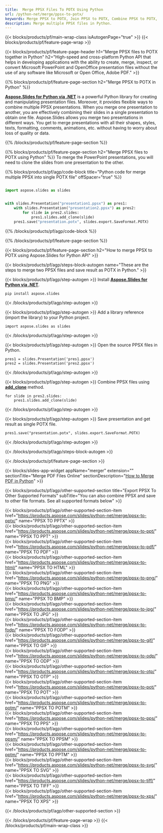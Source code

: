 ```yaml
---
title:  Merge PPSX Files To POTX Using Python
url: /python-net/merge/ppsx-to-potx/
keywords: Merge PPSX to POTX, Join PPSX to POTX, Combine PPSX to POTX, PowerPoint, Presentation, POTX, Python, Aspose
description: Merge multiple PPSX files in Python. 
---
```


{{< blocks/products/pf/main-wrap-class isAutogenPage="true" >}}
{{< blocks/products/pf/feature-page-wrap >}}

{{< blocks/products/pf/feature-page-header h1="Merge PPSX files to POTX together in Python" h2="High-speed and cross-platform Python API that helps in developing applications with the ability to create, merge, inspect, or convert Microsoft PowerPoint and OpenOffice presentation files without the use of any software like Microsoft or Open Office, Adobe PDF." >}}

{{% blocks/products/pf/feature-page-section h2="Merge PPSX to POTX in Python" %}}

[**Aspose.Slides for Python via .NET**](https://products.aspose.com/slides/python-net/) is a powerful Python library for creating and manipulating presentation files. Moreover, it provides flexible ways to combine multiple PPSX presentations. When you merge one presentation to another, you are effectively combining their slides in a single presentation to obtain one file. Aspose.Slides allows you merge two presentations in different ways. You get to merge presentations with all their shapes, styles, texts, formatting, comments, animations, etc. without having to worry about loss of quality or data.

{{% /blocks/products/pf/feature-page-section %}}

{{% blocks/products/pf/feature-page-section  h2="Merge PPSX files to POTX using Python" %}}
To merge the PowerPoint presentations, you will need to clone the slides from one presentation to the other.

{{% blocks/products/pf/agp/code-block title="Python code for merge multiple PPSX into single POTX file" offSpacer="true" %}}

```python

import aspose.slides as slides


with slides.Presentation("presentation1.ppsx") as pres1:
    with slides.Presentation("presentation2.ppsx") as pres2:
        for slide in pres2.slides:
            pres1.slides.add_clone(slide)
    pres1.save("presentation.potx", slides.export.SaveFormat.POTX)
```


{{% /blocks/products/pf/agp/code-block %}}

{{% /blocks/products/pf/feature-page-section %}}

{{< blocks/products/pf/feature-page-section  h2="How to merge PPSX to POTX using Aspose.Slides for Python API" >}}

{{< blocks/products/pf/agp/steps-block-autogen name="These are the steps to merge two PPSX files and save result as POTX in Python." >}}

{{< blocks/products/pf/agp/step-autogen >}}
Install [**Aspose.Slides for Python via .NET**](https://products.aspose.com/slides/python-net/).
```
pip install aspose.slides
```
{{< /blocks/products/pf/agp/step-autogen >}}

{{< blocks/products/pf/agp/step-autogen >}}
Add a library reference (import the library) to your Python project.
```
import aspose.slides as slides
```
{{< /blocks/products/pf/agp/step-autogen >}}

{{< blocks/products/pf/agp/step-autogen >}}
Open the source PPSX files in Python.
```
pres1 = slides.Presentation('pres1.ppsx')
pres2 = slides.Presentation('pres2.ppsx')
```
{{< /blocks/products/pf/agp/step-autogen >}}

{{< blocks/products/pf/agp/step-autogen >}}
Combine PPSX files using [**add_clone**](https://reference.aspose.com/slides/python-net/aspose.slides/islidecollection/#methods) method.
```
for slide in pres2.slides:
    pres1.slides.add_clone(slide)
```
{{< /blocks/products/pf/agp/step-autogen >}}

{{< blocks/products/pf/agp/step-autogen >}}
Save presentation and get result as single POTX file.
```
pres1.save("presentation.potx", slides.export.SaveFormat.POTX)
```

{{< /blocks/products/pf/agp/step-autogen >}}

{{< /blocks/products/pf/agp/steps-block-autogen >}}

{{< /blocks/products/pf/feature-page-section >}}

{{< blocks/slides-app-widget  appName="merger" extension="" sectionTitle="Merge PDF Files Online" sectionDescription="[How to Merge PDF in Python](https://products.aspose.com/slides/python-net/merge/pdf/)" >}}

{{< blocks/products/pf/agp/other-supported-section title="Export PPSX To Other Supported Formats" subTitle="You can also combine PPSX and save to other file formats. See all supported formats below" >}}

{{< blocks/products/pf/agp/other-supported-section-item href="https://products.aspose.com/slides/python-net/merge/ppsx-to-pptx/" name="PPSX TO PPTX" >}}  
{{< blocks/products/pf/agp/other-supported-section-item href="https://products.aspose.com/slides/python-net/merge/ppsx-to-ppt/" name="PPSX TO PPT" >}}  
{{< blocks/products/pf/agp/other-supported-section-item href="https://products.aspose.com/slides/python-net/merge/ppsx-to-pdf/" name="PPSX TO PDF" >}}  
{{< blocks/products/pf/agp/other-supported-section-item href="https://products.aspose.com/slides/python-net/merge/ppsx-to-html/" name="PPSX TO HTML" >}}  
{{< blocks/products/pf/agp/other-supported-section-item href="https://products.aspose.com/slides/python-net/merge/ppsx-to-png/" name="PPSX TO PNG" >}}  
{{< blocks/products/pf/agp/other-supported-section-item href="https://products.aspose.com/slides/python-net/merge/ppsx-to-bmp/" name="PPSX TO BMP" >}}  
{{< blocks/products/pf/agp/other-supported-section-item href="https://products.aspose.com/slides/python-net/merge/ppsx-to-jpg/" name="PPSX TO JPG" >}}  
{{< blocks/products/pf/agp/other-supported-section-item href="https://products.aspose.com/slides/python-net/merge/ppsx-to-fodp/" name="PPSX TO FODP" >}}  
{{< blocks/products/pf/agp/other-supported-section-item href="https://products.aspose.com/slides/python-net/merge/ppsx-to-gif/" name="PPSX TO GIF" >}}  
{{< blocks/products/pf/agp/other-supported-section-item href="https://products.aspose.com/slides/python-net/merge/ppsx-to-odp/" name="PPSX TO ODP" >}}  
{{< blocks/products/pf/agp/other-supported-section-item href="https://products.aspose.com/slides/python-net/merge/ppsx-to-otp/" name="PPSX TO OTP" >}}  
{{< blocks/products/pf/agp/other-supported-section-item href="https://products.aspose.com/slides/python-net/merge/ppsx-to-pot/" name="PPSX TO POT" >}}  
{{< blocks/products/pf/agp/other-supported-section-item href="https://products.aspose.com/slides/python-net/merge/ppsx-to-potm/" name="PPSX TO POTM" >}}  
{{< blocks/products/pf/agp/other-supported-section-item href="https://products.aspose.com/slides/python-net/merge/ppsx-to-pps/" name="PPSX TO PPS" >}}  
{{< blocks/products/pf/agp/other-supported-section-item href="https://products.aspose.com/slides/python-net/merge/ppsx-to-ppsm/" name="PPSX TO PPSM" >}}  
{{< blocks/products/pf/agp/other-supported-section-item href="https://products.aspose.com/slides/python-net/merge/ppsx-to-pptm/" name="PPSX TO PPTM" >}}  
{{< blocks/products/pf/agp/other-supported-section-item href="https://products.aspose.com/slides/python-net/merge/ppsx-to-svg/" name="PPSX TO SVG" >}}  
{{< blocks/products/pf/agp/other-supported-section-item href="https://products.aspose.com/slides/python-net/merge/ppsx-to-tiff/" name="PPSX TO TIFF" >}}  
{{< blocks/products/pf/agp/other-supported-section-item href="https://products.aspose.com/slides/python-net/merge/ppsx-to-xps/" name="PPSX TO XPS" >}}  


{{< /blocks/products/pf/agp/other-supported-section >}}

{{< /blocks/products/pf/feature-page-wrap >}}
{{< /blocks/products/pf/main-wrap-class >}}